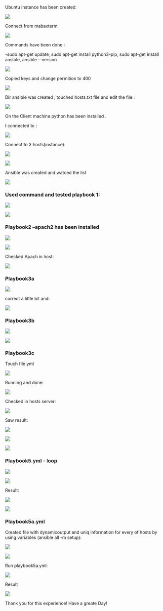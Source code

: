 <p>Ubuntu instance has been created:</p>

![](https://github.com/Khrystyna1983/DevOps_online_Lviv_2021Q2/raw/master/m10/Task10.1/Scrin/1.1.jpg)

<p>Connect from mabaxterm</p>

![](https://github.com/Khrystyna1983/DevOps_online_Lviv_2021Q2/raw/master/m10/Task10.1/Scrin/1.2.jpg)

<p>Commands have been done :</p>
<p>-sudo apt-get update,  sudo apt-get install python3-pip, sudo apt-get install ansible, ansible --version</p>

![](https://github.com/Khrystyna1983/DevOps_online_Lviv_2021Q2/raw/master/m10/Task10.1/Scrin/1.3.jpg)

<p>Copied keys and change permition to 400</p>

![](https://github.com/Khrystyna1983/DevOps_online_Lviv_2021Q2/raw/master/m10/Task10.1/Scrin/1.4.jpg)

<p>Dir ansible was created , touched hosts.txt file and edit the file :</p>

![](https://github.com/Khrystyna1983/DevOps_online_Lviv_2021Q2/raw/master/m10/Task10.1/Scrin/1.5.jpg)

<p>On the Client machine python has been installed  .</p>

<p>I connected to :</p>

![](https://github.com/Khrystyna1983/DevOps_online_Lviv_2021Q2/raw/master/m10/Task10.1/Scrin/1.6.jpg)

<p>Connect to 3 hosts(instance):</p>

![](https://github.com/Khrystyna1983/DevOps_online_Lviv_2021Q2/raw/master/m10/Task10.1/Scrin/2.2.jpg)

![](https://github.com/Khrystyna1983/DevOps_online_Lviv_2021Q2/raw/master/m10/Task10.1/Scrin/2.1.jpg)

<p>Ansible was created  and  watced the list</p>

![](https://github.com/Khrystyna1983/DevOps_online_Lviv_2021Q2/raw/master/m10/Task10.1/Scrin/2.3.jpg)

<h3>Used command and tested playbook 1:</h3>

![](https://github.com/Khrystyna1983/DevOps_online_Lviv_2021Q2/raw/master/m10/Task10.1/Scrin/2.5.jpg)

![](https://github.com/Khrystyna1983/DevOps_online_Lviv_2021Q2/raw/master/m10/Task10.1/Scrin/2.4.jpg)

<h3>Playbook2 –apach2 has been installed </h3>

![](https://github.com/Khrystyna1983/DevOps_online_Lviv_2021Q2/raw/master/m10/Task10.1/Scrin/2.6apachserv.jpg)

![](https://github.com/Khrystyna1983/DevOps_online_Lviv_2021Q2/raw/master/m10/Task10.1/Scrin/2.7.jpg)

<p>Checked Apach in host:</p>

![](https://github.com/Khrystyna1983/DevOps_online_Lviv_2021Q2/raw/master/m10/Task10.1/Scrin/2.8.jpg)

<h3>Playbook3a</h3>

![](https://github.com/Khrystyna1983/DevOps_online_Lviv_2021Q2/raw/master/m10/Task10.1/Scrin/2.9.jpg)

<p>correct a little bit and:</p>

![](https://github.com/Khrystyna1983/DevOps_online_Lviv_2021Q2/raw/master/m10/Task10.1/Scrin/2.10.jpg)

<h3>Playbook3b</h3>

![](https://github.com/Khrystyna1983/DevOps_online_Lviv_2021Q2/raw/master/m10/Task10.1/Scrin/2.11.jpg)

![](https://github.com/Khrystyna1983/DevOps_online_Lviv_2021Q2/raw/master/m10/Task10.1/Scrin/2.12.jpg)

<h3>Playbook3c</h3>
<p>Touch file yml</p>

![](https://github.com/Khrystyna1983/DevOps_online_Lviv_2021Q2/raw/master/m10/Task10.1/Scrin/3.1playbook.jpg)

<p>Running and done:</p>

![](https://github.com/Khrystyna1983/DevOps_online_Lviv_2021Q2/raw/master/m10/Task10.1/Scrin/3.2.jpg)

<p>Checked in hosts server:</p>

![](https://github.com/Khrystyna1983/DevOps_online_Lviv_2021Q2/raw/master/m10/Task10.1/Scrin/3.3server.jpg)

<p>Saw result:</p>

![](https://github.com/Khrystyna1983/DevOps_online_Lviv_2021Q2/raw/master/m10/Task10.1/Scrin/3.4Deb.jpg)

![](https://github.com/Khrystyna1983/DevOps_online_Lviv_2021Q2/raw/master/m10/Task10.1/Scrin/3.6.jpg)

![](https://github.com/Khrystyna1983/DevOps_online_Lviv_2021Q2/raw/master/m10/Task10.1/Scrin/3.7redhead.jpg)

<h3>Playbook5.yml - loop</h3>

![](https://github.com/Khrystyna1983/DevOps_online_Lviv_2021Q2/raw/master/m10/Task10.1/Scrin/4.2playbook5all.jpg)

![](https://github.com/Khrystyna1983/DevOps_online_Lviv_2021Q2/raw/master/m3/Task3.1/Scrin/2setupserver.jpg)

<p>Result:</p>

![](https://github.com/Khrystyna1983/DevOps_online_Lviv_2021Q2/raw/master/m10/Task10.1/Scrin/4.3.jpg)


![](https://github.com/Khrystyna1983/DevOps_online_Lviv_2021Q2/raw/master/m10/Task10.1/Scrin/4.4resultTASK5.jpg)

<h3>Playbook5a.yml</h3>
<p>Created file with dynamicoutput and uniq information for every of hosts by using variables (ansible all -m setup):</p>

![](https://github.com/Khrystyna1983/DevOps_online_Lviv_2021Q2/raw/master/m10/Task10.1/Scrin/5.1.jpg)

![](https://github.com/Khrystyna1983/DevOps_online_Lviv_2021Q2/raw/master/m10/Task10.1/Scrin/5.2j2.jpg)

<p>Run playbook5a.yml:</p>

![](https://github.com/Khrystyna1983/DevOps_online_Lviv_2021Q2/raw/master/m10/Task10.1/Scrin/5.3playbook5.jpg)

<p>Result</p>

![](https://github.com/Khrystyna1983/DevOps_online_Lviv_2021Q2/raw/master/m10/Task10.1/Scrin/5.4result.jpg)

<p>Thank you for this experience! Have a greate Day!</p>
